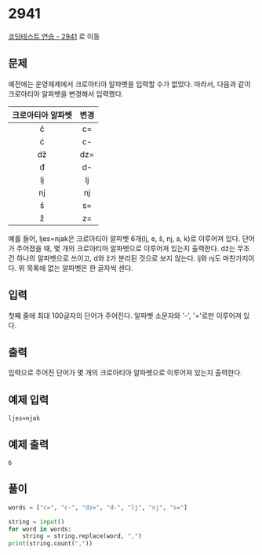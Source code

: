 # 2941

[코딩테스트 연습 - 2941][1] 로 이동

## 문제

예전에는 운영체제에서 크로아티아 알파벳을 입력할 수가 없었다. 따라서, 다음과 같이 크로아티아 알파벳을 변경해서 입력했다.

| 크로아티아 알파벳 | 변경 |
| :---------------: | :--: |
|         č         |  c=  |
|         ć         |  c-  |
|        dž         | dz=  |
|         đ         |  d-  |
|        lj         |  lj  |
|        nj         |  nj  |
|         š         |  s=  |
|         ž         |  z=  |

예를 들어, ljes=njak은 크로아티아 알파벳 6개(lj, e, š, nj, a, k)로 이루어져 있다. 단어가 주어졌을 때, 몇 개의 크로아티아 알파벳으로 이루어져 있는지 출력한다.
dž는 무조건 하나의 알파벳으로 쓰이고, d와 ž가 분리된 것으로 보지 않는다. lj와 nj도 마찬가지이다. 위 목록에 없는 알파벳은 한 글자씩 센다.

## 입력

첫째 줄에 최대 100글자의 단어가 주어진다. 알파벳 소문자와 '-', '='로만 이루어져 있다.

## 출력

입력으로 주어진 단어가 몇 개의 크로아티아 알파벳으로 이루어져 있는지 출력한다.

## 예제 입력

```
ljes=njak
```

## 예제 출력

```
6
```

## 풀이

```python
words = ["c=", "c-", "dz=", "d-", "lj", "nj", "s="]

string = input()
for word in words:
    string = string.replace(word, ",")
print(string.count(","))

```

[1]: https://www.acmicpc.net/problem/2941
